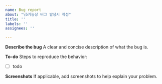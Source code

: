 ```yaml
---
name: Bug report
about: "\b기능상 버그 발생시 작성"
title: ''
labels: ''
assignees: ''

---
```


**Describe the bug**
A clear and concise description of what the bug is.

**To-do**
Steps to reproduce the behavior:
- [ ] todo


**Screenshots**
If applicable, add screenshots to help explain your problem.
